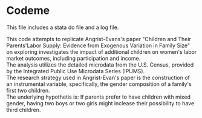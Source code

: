 # Codeme
This file includes a stata do file and a log file.

This code attempts to replicate Angrist-Evans's paper  "Children and Their Parents'Labor Supply: Evidence from Exogenous
Variation in Family Size" on exploring investigates the impact of additional children on women's labor market outcomes, including participation and income. <br>
The analysis utilizes the detailed microdata from the U.S. Census, provided by the Integrated Public Use Microdata Series (IPUMS). <br>
The research strategy used in Angrist-Evan's paper is the construction of an instrumental variable, specifically, the gender composition of a family's first two children. <br>
The underlying hypothetis is: If parents prefer to have children with mixed gender, having two boys or two girls might inclease their possibility to have third children.

